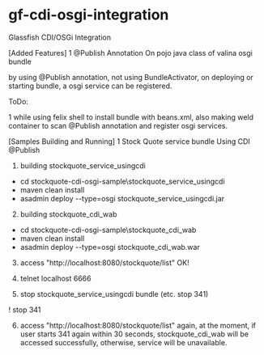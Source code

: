 gf-cdi-osgi-integration
=======================

Glassfish CDI/OSGi Integration

[Added Features]
1 @Publish Annotation On pojo java class of valina osgi bundle

by using @Publish annotation, not using BundleActivator, on deploying or starting bundle,
a osgi service can be registered.

ToDo: 

1 while using felix shell to install bundle with beans.xml, also making weld container to scan @Publish
annotation and register osgi services.


[Samples Building and Running]
1 Stock Quote service bundle Using CDI @Publish

1) building stockquote_service_usingcdi
- cd stockquote-cdi-osgi-sample\stockquote_service_usingcdi
- maven clean install
- asadmin deploy --type=osgi stockquote_service_usingcdi.jar

2) building stockquote_cdi_wab
-  cd stockquote-cdi-osgi-sample\stockquote_cdi_wab
- maven clean install
- asadmin deploy --type=osgi stockquote_cdi_wab.war

3) access "http://localhost:8080/stockquote/list"
OK!

4) telnet localhost 6666

5) stop stockquote_service_usingcdi bundle (etc. stop 341)

! stop 341

6) access "http://localhost:8080/stockquote/list" again, at the moment, 
if user starts 341 again within 30 seconds, stockquote_cdi_wab will be accessed
successfully, otherwise, service will be unavailable.

 

